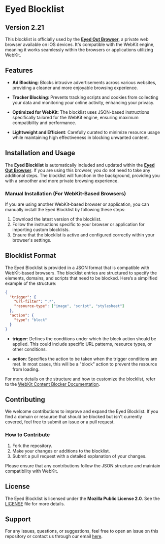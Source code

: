 # Eyed Blocklist

## Version 2.21

This blocklist is officially used by the **[Eyed Out Browser](https://apps.apple.com/app/eyed-out-private-web-browser/id6475011990)**, a private web browser available on iOS devices. It's compatible with the WebKit engine, meaning it works seamlessly within the browsers or applications utilizing WebKit.

## Features

- **Ad Blocking**: Blocks intrusive advertisements across various websites, providing a cleaner and more enjoyable browsing experience.
  
- **Tracker Blocking**: Prevents tracking scripts and cookies from collecting your data and monitoring your online activity, enhancing your privacy.
  
- **Optimized for WebKit**: The blocklist uses JSON-based instructions specifically tailored for the WebKit engine, ensuring maximum compatibility and performance.
  
- **Lightweight and Efficient**: Carefully curated to minimize resource usage while maintaining high effectiveness in blocking unwanted content.

## Installation and Usage

The **Eyed Blocklist** is automatically included and updated within the **[Eyed Out Browser](https://apps.apple.com/app/eyed-out-private-web-browser/id6475011990)**. 
If you are using this browser, you do not need to take any additional steps. 
The blocklist will function in the background, providing you with a smoother and more private browsing experience.

### Manual Installation (For WebKit-Based Browsers)

If you are using another WebKit-based browser or application, you can manually install the Eyed Blocklist by following these steps:

1. Download the latest version of the blocklist.
2. Follow the instructions specific to your browser or application for importing custom blocklists.
3. Ensure that the blocklist is active and configured correctly within your browser's settings.

## Blocklist Format

The Eyed Blocklist is provided in a JSON format that is compatible with WebKit-based browsers. The blocklist entries are structured to specify the elements, domains, and scripts that need to be blocked. Here’s a simplified example of the structure:

```json
{
  "trigger": {
    "url-filter": ".*",
    "resource-type": ["image", "script", "stylesheet"]
  },
  "action": {
    "type": "block"
  }
}
```

- **trigger**: Defines the conditions under which the block action should be applied. This could include specific URL patterns, resource types, or other conditions.
  
- **action**: Specifies the action to be taken when the trigger conditions are met. In most cases, this will be a "block" action to prevent the resource from loading.

For more details on the structure and how to customize the blocklist, refer to the [WebKit Content Blocker Documentation](https://webkit.org/blog/3476/content-blockers-first-look/).

## Contributing

We welcome contributions to improve and expand the Eyed Blocklist. If you find a domain or resource that should be blocked but isn't currently covered, feel free to submit an issue or a pull request.

### How to Contribute

1. Fork the repository.
2. Make your changes or additions to the blocklist.
3. Submit a pull request with a detailed explanation of your changes.

Please ensure that any contributions follow the JSON structure and maintain compatibility with WebKit.

## License

The Eyed Blocklist is licensed under the **Mozilla Public License 2.0**. See the [LICENSE](#) file for more details.

## Support

For any issues, questions, or suggestions, feel free to open an issue on this repository or contact us through our email [here](mailto:yo@aploide).
